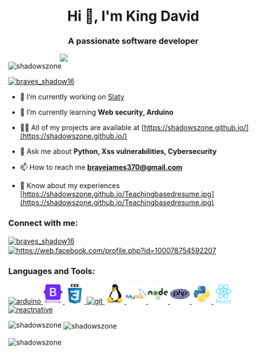 <h1 align="center">Hi 👋, I'm King David</h1>
<h3 align="center">A passionate software developer</h3>
<img align="right" width="400" src="https://media1.tenor.com/m/GfSX-u7VGM4AAAAd/coding.gif">

<p align="left"> <img src="https://komarev.com/ghpvc/?username=shadowszone&label=Profile%20views&color=0e75b6&style=flat" alt="shadowszone" /> </p>

<p align="left"> <a href="https://twitter.com/braves_shadow16" target="blank"><img src="https://img.shields.io/twitter/follow/braves_shadow16?logo=twitter&style=for-the-badge" alt="braves_shadow16" /></a> </p>

- 🔭 I’m currently working on [Slaty](https://www.figma.com/design/Idd8DS6GucPzf64PNcUzwM/Edunox-mobile-application?fuid=1185013775881946689)

- 🌱 I’m currently learning **Web security, Arduino**

- 👨‍💻 All of my projects are available at [https://shadowszone.github.io/](https://shadowszone.github.io/)

- 💬 Ask me about **Python, Xss vulnerabilities, Cybersecurity**

- 📫 How to reach me **bravejames370@gmail.com**

- 📄 Know about my experiences [https://shadowszone.github.io/Teachingbasedresume.jpg](https://shadowszone.github.io/Teachingbasedresume.jpg)

<h3 align="left">Connect with me:</h3>
<p align="left">
<a href="https://twitter.com/braves_shadow16" target="blank"><img align="center" src="https://raw.githubusercontent.com/rahuldkjain/github-profile-readme-generator/master/src/images/icons/Social/twitter.svg" alt="braves_shadow16" height="30" width="40" /></a>
<a href="https://fb.com/https://web.facebook.com/profile.php?id=100078754592207" target="blank"><img align="center" src="https://raw.githubusercontent.com/rahuldkjain/github-profile-readme-generator/master/src/images/icons/Social/facebook.svg" alt="https://web.facebook.com/profile.php?id=100078754592207" height="30" width="40" /></a>
</p>

<h3 align="left">Languages and Tools:</h3>
<p align="left"> <a href="https://www.arduino.cc/" target="_blank" rel="noreferrer"> <img src="https://cdn.worldvectorlogo.com/logos/arduino-1.svg" alt="arduino" width="40" height="40"/> </a> <a href="https://getbootstrap.com" target="_blank" rel="noreferrer"> <img src="https://raw.githubusercontent.com/devicons/devicon/master/icons/bootstrap/bootstrap-plain-wordmark.svg" alt="bootstrap" width="40" height="40"/> </a> <a href="https://www.w3schools.com/css/" target="_blank" rel="noreferrer"> <img src="https://raw.githubusercontent.com/devicons/devicon/master/icons/css3/css3-original-wordmark.svg" alt="css3" width="40" height="40"/> </a> <a href="https://git-scm.com/" target="_blank" rel="noreferrer"> <img src="https://www.vectorlogo.zone/logos/git-scm/git-scm-icon.svg" alt="git" width="40" height="40"/> </a> <a href="https://www.linux.org/" target="_blank" rel="noreferrer"> <img src="https://raw.githubusercontent.com/devicons/devicon/master/icons/linux/linux-original.svg" alt="linux" width="40" height="40"/> </a> <a href="https://www.mysql.com/" target="_blank" rel="noreferrer"> <img src="https://raw.githubusercontent.com/devicons/devicon/master/icons/mysql/mysql-original-wordmark.svg" alt="mysql" width="40" height="40"/> </a> <a href="https://nodejs.org" target="_blank" rel="noreferrer"> <img src="https://raw.githubusercontent.com/devicons/devicon/master/icons/nodejs/nodejs-original-wordmark.svg" alt="nodejs" width="40" height="40"/> </a> <a href="https://www.php.net" target="_blank" rel="noreferrer"> <img src="https://raw.githubusercontent.com/devicons/devicon/master/icons/php/php-original.svg" alt="php" width="40" height="40"/> </a> <a href="https://www.python.org" target="_blank" rel="noreferrer"> <img src="https://raw.githubusercontent.com/devicons/devicon/master/icons/python/python-original.svg" alt="python" width="40" height="40"/> </a> <a href="https://reactjs.org/" target="_blank" rel="noreferrer"> <img src="https://raw.githubusercontent.com/devicons/devicon/master/icons/react/react-original-wordmark.svg" alt="react" width="40" height="40"/> </a> <a href="https://reactnative.dev/" target="_blank" rel="noreferrer"> <img src="https://reactnative.dev/img/header_logo.svg" alt="reactnative" width="40" height="40"/> </a> </p>

<p><img align="left" src="https://github-readme-stats.vercel.app/api/top-langs?username=shadowszone&show_icons=true&locale=en&layout=compact" alt="shadowszone" /></p>

<p>&nbsp;<img align="center" src="https://github-readme-stats.vercel.app/api?username=shadowszone&show_icons=true&locale=en" alt="shadowszone" /></p>

<p><img align="center" src="https://github-readme-streak-stats.herokuapp.com/?user=shadowszone&" alt="shadowszone" /></p>
